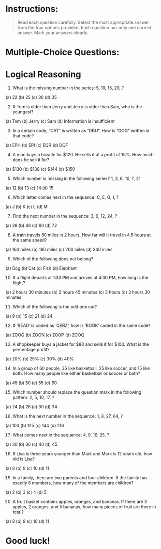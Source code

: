 # Instructions:

> Read each question carefully.
> Select the most appropriate answer from the four options provided.
> Each question has only one correct answer.
> Mark your answers clearly.

# Multiple-Choice Questions:

# Logical Reasoning

1. What is the missing number in the series: 5, 10, 15, 20, ?

(a) 22
(b) 25
(c) 30
(d) 35

2. If Tom is older than Jerry and Jerry is older than Sam, who is the youngest?

(a) Tom
(b) Jerry
(c) Sam
(d) Information is insufficient

3. In a certain code, “CAT” is written as “DBU”. How is “DOG” written in that code?

(a) EPH
(b) EPI
(c) EQR
(d) DQF

4. A man buys a bicycle for $120. He sells it at a profit of 15%. How much does he sell it for?

(a) $130
(b) $138
(c) $144
(d) $150

5. Which number is missing in the following series? 1, 3, 6, 10, ?, 21

(a) 12
(b) 13
(c) 14
(d) 15

6. Which letter comes next in the sequence: C, E, G, I, ?

(a) J
(b) K
(c) L
(d) M

7. Find the next number in the sequence: 3, 6, 12, 24, ?

(a) 36
(b) 48
(c) 60
(d) 72

8. A train travels 80 miles in 2 hours. How far will it travel in 4.5 hours at the same speed?

(a) 160 miles
(b) 180 miles
(c) 200 miles
(d) 240 miles

9. Which of the following does not belong?

(a) Dog
(b) Cat
(c) Fish
(d) Elephant

10. If a flight departs at 1:30 PM and arrives at 4:00 PM, how long is the flight?

(a) 2 hours 30 minutes
(b) 2 hours 45 minutes
(c) 3 hours
(d) 3 hours 30 minutes

11. Which of the following is the odd one out?

(a) 9
(b) 15
(c) 21
(d) 24

12. If ‘READ’ is coded as ‘QEBZ’, how is ‘BOOK’ coded in the same code?

(a) ZOOG
(b) ZOON
(c) ZOOP
(d) ZOOQ

13. A shopkeeper buys a jacket for $80 and sells it for $100. What is the percentage profit?

(a) 20%
(b) 25%
(c) 30%
(d) 40%

14. In a group of 60 people, 35 like basketball, 25 like soccer, and 15 like both. How many people like either basketball or soccer or both?

(a) 45
(b) 50
(c) 55
(d) 60

15. Which number should replace the question mark in the following pattern: 2, 5, 10, 17, ?

(a) 24
(b) 26
(c) 30
(d) 34

16. What is the next number in the sequence: 1, 8, 27, 64, ?

(a) 100
(b) 125
(c) 144
(d) 216

17. What comes next in the sequence: 4, 9, 16, 25, ?

(a) 30
(b) 36
(c) 40
(d) 45

18. If Lisa is three years younger than Mark and Mark is 12 years old, how old is Lisa?

(a) 8
(b) 9
(c) 10
(d) 11

19. In a family, there are two parents and four children. If the family has exactly 6 members, how many of the members are children?

(a) 2
(b) 3
(c) 4
(d) 5

20. A fruit basket contains apples, oranges, and bananas. If there are 3 apples, 2 oranges, and 5 bananas, how many pieces of fruit are there in total?

(a) 8
(b) 9
(c) 10
(d) 11

# Good luck!